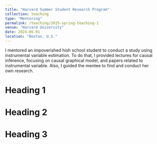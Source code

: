 ```yaml
---
title: "Harvard Summer Student Research Program"
collection: teaching
type: "Mentoring"
permalink: /teaching/2015-spring-teaching-1
venue: "Harvard University"
date: 2024-06-01
location: "Boston, U.S."
---
```


I mentored an impoverished hish school student to conduct a study using instrumental variable estimation. To do that, I provided lectures for causal inference, focusing on causal graphical model, and papers related to instrumental variable. Also, I guided the mentee to find and conduct her own research.

Heading 1
======

Heading 2
======

Heading 3
======
